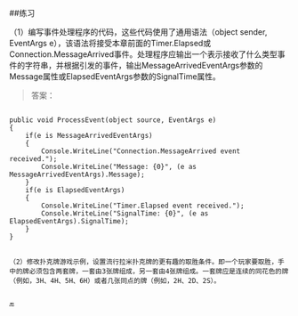 ##练习

（1）编写事件处理程序的代码，这些代码使用了通用语法（object sender, EventArgs e），该语法将接受本章前面的Timer.Elapsed或Connection.MessageArrived事件。处理程序应输出一个表示接收了什么类型事件的字符串，并根据引发的事件，输出MessageArrivedEventArgs参数的Message属性或ElapsedEventArgs参数的SignalTime属性。

>答案：

>```csharp
    public void ProcessEvent(object source, EventArgs e)
    {
        if(e is MessageArrivedEventArgs)
        {
            Console.WriteLine("Connection.MessageArrived event received.");
            Console.WriteLine("Message: {0}", (e as MessageArrivedEventArgs).Message);
        }
        if(e is ElapsedEventArgs)
        {
            Console.WriteLine("Timer.Elapsed event received.");
            Console.WriteLine("SignalTime: {0}", (e as ElapsedEventArgs).SignalTime);
        }
    }
```

（2）修改扑克牌游戏示例，设置流行拉米扑克牌的更有趣的取胜条件。即一个玩家要取胜，手中的牌必须包含两套牌，一套由3张牌组成，另一套由4张牌组成。一套牌应是连续的同花色的牌（例如，3H、4H、5H、6H）或者几张同点的牌（例如，2H、2D、2S）。


🔚